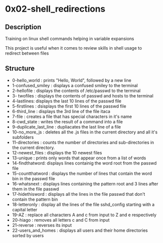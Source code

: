 # 0x02-shell_redirections

## Description
  Training on linux shell commands helping in  variable expansions

  This project is useful when it comes to review skills in shell usage to redirect between files

## Structure
 *  0-hello_world : prints "Hello, World", followed by a new line
 *  1-confused_smiley : displays a confused smiley to the terminal
 *  2-hellofile : displays the contents of /etc/passwd to the terminal
 *  3- twofiles : displays the contents of passwd and hosts to the terminal
 *  4-lastlines: displays the last 10 lines of the passwd file
 *  5-firstlines : dsisplays the first 10 lines of the passwd file
 *  6-third_line : displays the 3rd line of the file itaca
 *  7-file : creates a file that has special characters in it's name
 *  8-cwd_state : writes the result of a command into a file
 *  9-duplicate_last_line : dupliacates the last line of a file
 *  10-no_more_js : deletes all the .js files in the current directory and all it's subfolders
 *  11-directories : counts the number of directories and sub-directories in the current directory.
 *  12-newest_files : displays the 10 newest files
 *  13-unique : prints only words that appear once from a list of words
 *  14-findthatword: displays lines containig the word root from the passwd file
 *  15-countthatword : displays the number of lines that contain the word bin in the passwd file
 *  16-whatsnext : displays lines containing the pattern root and 3 lines after them in the file passwd
 *  17-hidethisword : displays all the lines in the file passwd that don't contain the pattern bin
 *  18-letteronly : display all the lines of the file sshd_config starting with a capital letter
 *  19-AZ : replace all characters A and c from input to Z and e respectively
 *  20-hiago : removes all letters c and C from input
 *  21-reverse : reverses its input
 *  22-users_and_homes : displays all users and their home directories sorted by users
